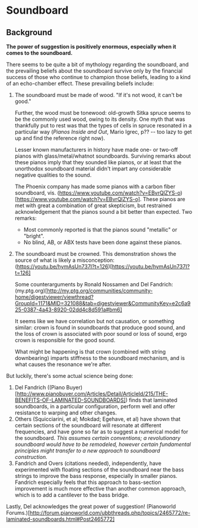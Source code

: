 # Soundboard

## Background

**The power of suggestion is positively enormous, especially when it comes to the soundboard.**

There seems to be quite a bit of mythology regarding the soundboard, and the prevailing beliefs about the soundboard survive only by the financial success of those who continue to champion those beliefs, leading to a kind of an echo-chamber effect. These prevailing beliefs include:

1. The soundboard must be made of wood.
   "If it's not wood, it can't be good."
   
   Further, the wood must be tonewood: old-growth Sitka spruce seems to be the commonly used wood, owing to its density. One myth that was thankfully put to rest was that the types of cells in spruce resonated in a particular way (_Pianos Inside and Out_, Mario Igrec, p?? -- too lazy to get up and find the reference right now).
   
   Lesser known manufacturers in history have made one- or two-off pianos with glass/metal/whatnot soundboards. Surviving remarks about these pianos imply that they sounded like pianos, or at least that the unorthodox soundboard material didn't impart any considerable negative qualities to the sound.
   
   The Phoenix company has made some pianos with a carbon fiber soundboard, vis. (https://www.youtube.com/watch?v=EBvrQlZYS-o)[https://www.youtube.com/watch?v=EBvrQlZYS-o]. These pianos are met with great a combination of great skepticism, but restrained acknowledgement that the pianos sound a bit better than expected. Two remarks:
     - Most commonly reported is that the pianos sound "metallic" or "bright".
     - No blind, AB, or ABX tests have been done against these pianos.

2. The soundboard must be crowned.
   This demonstration shows the source of what is likely a misconception: (https://youtu.be/hymAsUn737I?t=126)[https://youtu.be/hymAsUn737I?t=126]
   
   Some counterarguments by Ronald Nossamen and Del Fandrich: (my.ptg.org)[http://my.ptg.org/communities/community-home/digestviewer/viewthread?GroupId=1171&MID=321088&tab=digestviewer&CommunityKey=e2c6a925-0387-4a43-8920-02dd4c8d591a#bm6]
   
   It seems like we have correlation but not causation, or something similar: crown is found in soundboards that produce good sound, and the loss of crown is associated with poor sound or loss of sound, ergo crown is responsible for the good sound.
   
   What might be happening is that crown (combined with string downbearing) imparts stiffness to the soundboard mechanism, and is what causes the resonance we're after.

But luckily, there's some actual science being done:

1. Del Fandrich ((Piano Buyer)[http://www.pianobuyer.com/Articles/Detail/ArticleId/215/THE-BENEFITS-OF-LAMINATED-SOUNDBOARDS]) finds that laminated soundboards, in a particular configuration, perform well and offer resistance to warping and other changes.
1. Others (Squicciarini, et al; Mokdad; Egehave, et al) have shown that certain sections of the soundboard will resonate at different frequencies, and have gone so far as to suggest a numerical model for the soundboard. *This assumes certain conventions; a revolutionary soundboard would have to be remodeled, however certain fundamental principles might transfer to a new approach to soundboard construction.*
1. Fandrich and Overs (citations needed), independently, have experimented with floating sections of the soundboard near the bass strings to improve the bass response, especially in smaller pianos.
   Fandrich especially feels that this approach to bass-section improvement is much more effective than another common approach, which is to add a cantilever to the bass bridge.


Lastly, Del acknowledges the great power of suggestion! (Pianoworld Forums.)[http://forum.pianoworld.com/ubbthreads.php/topics/2465772/re-laminated-soundboards.html#Post2465772]

